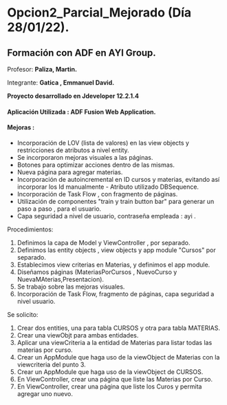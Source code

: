 # Opcion2_Parcial_Mejorado  (Día 28/01/22).

## **Formación con ADF en AYI Group.**

Profesor:
**Paliza, Martin.**  

Integrante: **Gatica , Emmanuel David.**

**Proyecto desarrollado en Jdeveloper 12.2.1.4**

#### **Aplicación Utilizada : ADF Fusion Web Application.**



#### Mejoras : 
- Incorporación de LOV (lista de valores) en las view objects y restricciones de atributos a nivel entity.
- Se incorporaron mejoras visuales a las páginas.
- Botones para optimizar acciones dentro de las mismas.
- Nueva página para agregar materias.
- Incorporación de autoincremental en ID cursos y materias, evitando así incorporar los Id manualmente - Atributo utilizado DBSequence.
- Incorporación de Task Flow , con fragmento de páginas.
- Utilización de componentes "train y train  button bar" para generar un paso a paso , para el usuario.
- Capa seguridad a nivel de usuario, contraseña empleada : ayi . 

Procedimientos: 

1) Definimos la capa de Model y ViewController , por separado.
2) Definimos las entity objects , view objects y app module "Cursos" por separado.
3) Establecimos view criterias en Materias, y definimos el app module.
4) Diseñamos páginas (MateriasPorCursos , NuevoCurso y NuevaMAterias,Presentacion).
5) Se trabajo sobre las mejoras visuales.
6) Incorporación de Task Flow, fragmento de páginas, capa seguridad a nivel usuario.



Se solicito:

1) Crear dos entities, una para tabla CURSOS y otra para tabla MATERIAS.
2) Crear una viewObjt para ambas entidades.
3) Aplicar una viewCriteria a la entidad de Materias para listar todas las materias por curso.
4) Crear un AppModule que haga uso de la viewObject de Materias con la viewcriteria del punto 3.
5) Crear un AppModule que haga uso de la viewObject de CURSOS.
6) En ViewController, crear una página que liste las Materias por Curso.
7) En ViewController, crear una página que liste los Curos y permita agregar uno nuevo.


